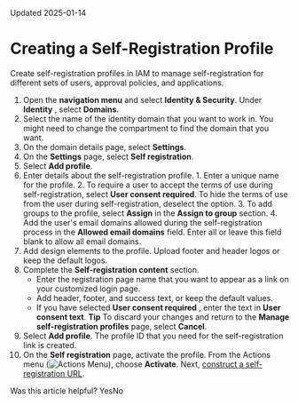 Updated 2025-01-14
# Creating a Self-Registration Profile
Create self-registration profiles in IAM to manage self-registration for different sets of users, approval policies, and applications.
  1. Open the **navigation menu** and select **Identity & Security**. Under **Identity** , select **Domains**. 
  2. Select the name of the identity domain that you want to work in. You might need to change the compartment to find the domain that you want.
  3. On the domain details page, select **Settings**.
  4. On the **Settings** page, select **Self registration**.
  5. Select **Add profile**.
  6. Enter details about the self-registration profile.
    1. Enter a unique name for the profile.
    2. To require a user to accept the terms of use during self-registration, select **User consent required**. To hide the terms of use from the user during self-registration, deselect the option.
    3. To add groups to the profile, select **Assign** in the **Assign to group** section.
    4. Add the user's email domains allowed during the self-registration process in the **Allowed email domains** field. Enter all or leave this field blank to allow all email domains.
  7. Add design elements to the profile. Upload footer and header logos or keep the default logos.
  8. Complete the **Self-registration content** section.
     * Enter the registration page name that you want to appear as a link on your customized login page.
     * Add header, footer, and success text, or keep the default values.
     * If you have selected **User consent required** , enter the text in **User consent text**.
**Tip** To discard your changes and return to the **Manage self-registration profiles** page, select **Cancel**.
  9. Select **Add profile**.
The profile ID that you need for the self-registration link is created.
  10. On the **Self registration** page, activate the profile. From the Actions menu (![Actions Menu](https://docs.oracle.com/en-us/iaas/Content/libraries/global-images/actions-menu.png)), choose **Activate**.
Next, [construct a self-registration URL](https://docs.oracle.com/en-us/iaas/Content/Identity/selfregistrationprofiles/construct-self-registration-url.htm#create-self-registration-profiles "After creating a self-registration profile in IAM, you must create a self-registration URL.").


Was this article helpful?
YesNo

